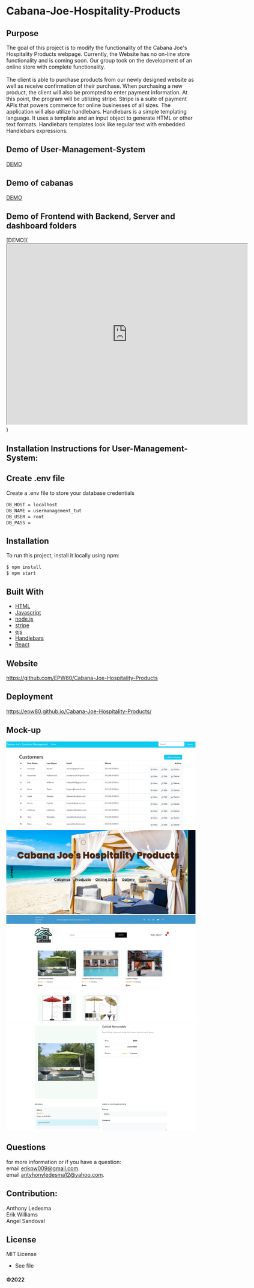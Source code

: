 # Cabana-Joe-Hospitality-Products

## Purpose

The goal of this project is to modify the functionality of the Cabana Joe's Hospitality Products webpage. Currently, the Website has no on-line store functionality and is coming soon. Our group took on the development of an online store with complete functionality.
<br />
<br />
The client is able to purchase products from our newly designed website as well as receive confirmation of their purchase. When purchasing a new product, the client will also be prompted to enter payment information. At this point, the program will be utilizing stripe. Stripe is a suite of payment APIs that powers commerce for online businesses of all sizes. The application will also utilize handlebars. Handlebars is a simple templating language. It uses a template and an input object to generate HTML or other text formats. Handlebars templates look like regular text with embedded Handlebars expressions.

## Demo of User-Management-System

[DEMO](https://youtu.be/-aWap6zKTrg)

## Demo of cabanas

[DEMO](https://youtu.be/rwqaqHA3NiM)

## Demo of Frontend with Backend, Server and dashboard folders

[DEMO](<iframe src="https://drive.google.com/file/d/1QL3t67_HJbjqiXbcHCCxQMHypU61nf0d/preview" width="640" height="480"></iframe>
)

## Installation Instructions for User-Management-System:

## Create .env file

Create a .env file to store your database credentials

```
DB_HOST = localhost
DB_NAME = usermanagement_tut
DB_USER = root
DB_PASS =
```

## Installation

To run this project, install it locally using npm:

```
$ npm install
$ npm start
```

## Built With

- [HTML](https://developer.mozilla.org/en-US/docs/Learn/Getting_started_with_the_web/HTML_basics)
- [Javascript](https://www.javascript.com/)
- [node.js](https://nodejs.org/en/)
- [stripe](https://stripe.com/docs/api?lang=node)
- [ejs](https://ejs.co/)
- [Handlebars](https://handlebarsjs.com/)
- [React](https://reactjs.org/)

## Website

https://github.com/EPW80/Cabana-Joe-Hospitality-Products

## Deployment

https://epw80.github.io/Cabana-Joe-Hospitality-Products/

## Mock-up

![CJHP: Erik Williams](./User-Management-System/images/cjhp.png)
![CJHP: Erik Williams](./User-Management-System/images/cjhp1.png)
![CJHP: Erik Williams](./User-Management-System/images/cjhp2.png)
![CJHP: Erik Williams](./User-Management-System/images/cjhp3.png)



## Questions

for more information or if you have a question:
<br>
email [erikpw009@gmail.com](erikpw009@gmail.com).
<br>
email [antyhonyledesma12@yahoo.com](antyhonyledesma12@yahoo.com).

## Contribution:

Anthony Ledesma
<br />
Erik Williams
<br />
Angel Sandoval

## License

MIT License

- See file

#### ©️2022
